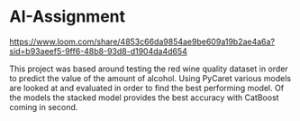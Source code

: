 # AI-Assignment

https://www.loom.com/share/4853c66da9854ae9be609a19b2ae4a6a?sid=b93aeef5-9ff6-48b8-93d8-d1904da4d654

This project was based around testing the red wine quality dataset in order to predict the value of the amount of alcohol. Using PyCaret various models are looked at and evaluated in order to find the best performing model. Of the models the stacked model provides the best accuracy with CatBoost coming in second.
